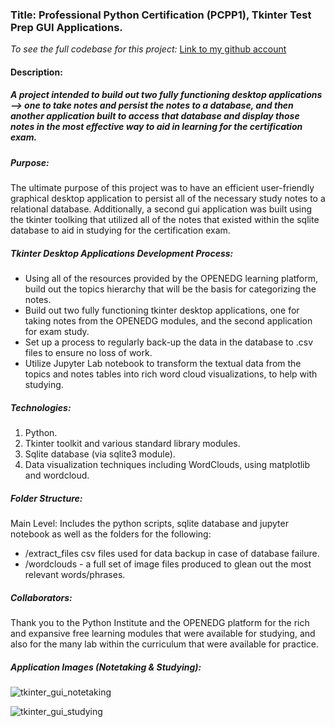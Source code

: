### Title: Professional Python Certification (PCPP1), Tkinter Test Prep GUI Applications.

*To see the full codebase for this project:*
[Link to my github account](https://github.com/dcremas/cert_testprep)

#### Description:

##### A project intended to build out two fully functioning desktop applications --> one to take notes and persist the notes to a database, and then another application built to access that database and display those notes in the most effective way to aid in learning for the certification exam.
##### Purpose:

The ultimate purpose of this project was to have an efficient user-friendly graphical desktop application to persist all of the necessary study notes to a relational database. Additionally, a second gui application was built using the tkinter toolking that utilized all of the notes that existed within the sqlite database to aid in studying for the certification exam. 

##### Tkinter Desktop Applications Development Process:

- Using all of the resources provided by the OPENEDG learning platform, build out the topics hierarchy that will be the basis for categorizing the notes.
- Build out two fully functioning tkinter desktop applications, one for taking notes from the OPENEDG modules, and the second application for exam study.
- Set up a process to regularly back-up the data in the database to .csv files to ensure no loss of work.
- Utilize Jupyter Lab notebook to transform the textual data from the topics and notes tables into rich word cloud visualizations, to help with studying.

##### Technologies:

1. Python.
2. Tkinter toolkit and various standard library modules.
3. Sqlite database (via sqlite3 module).
4. Data visualization techniques including WordClouds, using matplotlib and wordcloud.

##### Folder Structure:

Main Level: Includes the python scripts, sqlite database and jupyter notebook as well as the folders for the following:

- /extract_files csv files used for data backup in case of database failure.
- /wordclouds - a full set of image files produced to glean out the most relevant words/phrases.

##### Collaborators:

Thank you to the Python Institute and the OPENEDG platform for the rich and expansive free learning modules that were available for studying, and also for the many lab within the curriculum that were available for practice.

##### Application Images (Notetaking & Studying):

![tkinter_gui_notetaking](/Users/dustincremascoli/Documents/prof_cert/cert_testprep/images/tkinter_gui_notetaking.jpg)

![tkinter_gui_studying](/Users/dustincremascoli/Documents/prof_cert/cert_testprep/images/tkinter_gui_studying.jpg)
